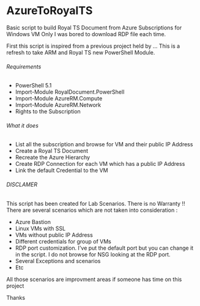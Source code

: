 # AzureToRoyalTS
Basic script to build Royal TS Document from Azure Subscriptions for Windows VM Only
I was bored to download RDP file each time.

First this script is inspired from a previous project held by ...
This is a refresh to take ARM and Royal TS new PowerShell Module.

###### Requirements #######
- PowerShell 5.1
- Import-Module RoyalDocument.PowerShell
- Import-Module AzureRM.Compute
- Import-Module AzureRM.Network
- Rights to the Subscription

###### What it does #######
- List all the subscription and browse for VM and their public IP Address
- Create a Royal TS Document
- Recreate the Azure Hierarchy
- Create RDP Connection for each VM which has a public IP Address
- Link the default Credential to the VM

###### DISCLAMER ##########
This script has been created for Lab Scenarios. There is no Warranty !!
There are several scenarios which are not taken into consideration :
- Azure Bastion
- Linux VMs with SSL
- VMs without public IP Address
- Different credentials for group of VMs
- RDP port customization. I've put the default port but you can change it in the script. I do not browse for NSG looking at the RDP port.
- Several Exceptions and scenarios 
- Etc

All those scenarios are improvment areas if someone has time on this project

Thanks
 
